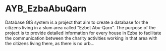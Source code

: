 # AYB_EzbaAbuQarn

 Database GIS system is a project that aim to create a database for the citizens living in a slum area called "Ezbet Abu-Qarn". The purpose of the project is to provide detailed information for every house in Ezba to facilitate the communication between the charity activities working in that area with the citizens living there, as there is no urb… 
 

